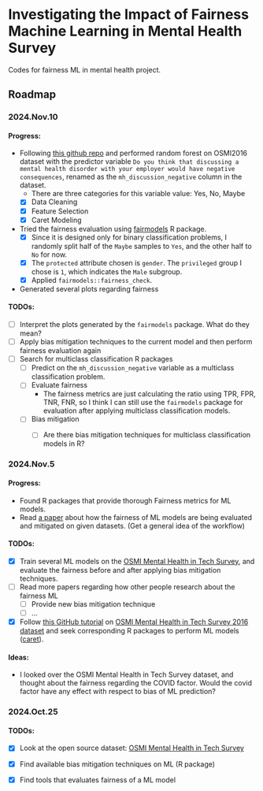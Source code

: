 # Investigating the Impact of Fairness Machine Learning in Mental Health Survey
Codes for fairness ML in mental health project.

## Roadmap
### 2024.Nov.10
#### Progress:
* Following [this github repo](https://github.com/emiburns/mental-health-in-tech-project) and performed random forest on OSMI2016 dataset with the predictor variable `Do you think that discussing a mental health disorder with your employer would have negative consequences`, renamed as the `mh_discussion_negative` column in the dataset.
  * There are three categories for this variable value: Yes, No, Maybe
  - [x] Data Cleaning
  - [x] Feature Selection
  - [x] Caret Modeling
* Tried the fairness evaluation using [fairmodels](https://cran.r-project.org/web/packages/fairmodels/index.html) R package. 
  - [x] Since it is designed only for binary classification problems, I randomly split half of the `Maybe` samples to `Yes`, and the other half to `No` for now.
  - [x] The `protected` attribute chosen is `gender`. The `privileged` group I chose is `1`, which indicates the `Male` subgroup. 
  - [x] Applied `fairmodels::fairness_check`.
* Generated several plots regarding fairness

#### TODOs:
- [ ] Interpret the plots generated by the `fairmodels` package. What do they mean?
- [ ] Apply bias mitigation techniques to the current model and then perform fairness evaluation again
- [ ] Search for multiclass classification R packages
  - [ ] Predict on the `mh_discussion_negative` variable as a multiclass classification problem.
  - [ ] Evaluate fairness
    - The fairness metrics are just calculating the ratio using TPR, FPR, TNR, FNR, so I think I can still use the `fairmodels` package for evaluation after applying multiclass classification models.
  - [ ] Bias mitigation
    - [ ] Are there bias mitigation techniques for multiclass classification models in R?


### 2024.Nov.5
#### Progress:
* Found R packages that provide thorough Fairness metrics for ML models.
* Read [a paper](https://www.nature.com/articles/s41598-024-58427-7) about how the fairness of ML models are being evaluated and mitigated on given datasets. (Get a general idea of the workflow)

#### TODOs:
- [x] Train several ML models on the [OSMI Mental Health in Tech Survey](https://can01.safelinks.protection.outlook.com/?url=https%3A%2F%2Fosmihelp.org%2Fresearch.html&data=05%7C02%7Cshengyue.zhang%40mail.utoronto.ca%7C63ee11d3f89c4e59dcc408dcf2f586b5%7C78aac2262f034b4d9037b46d56c55210%7C0%7C0%7C638652383542602749%7CUnknown%7CTWFpbGZsb3d8eyJWIjoiMC4wLjAwMDAiLCJQIjoiV2luMzIiLCJBTiI6Ik1haWwiLCJXVCI6Mn0%3D%7C0%7C%7C%7C&sdata=BwIVIM%2BeTmuQFw50H0Rh6WQ2f4GnEE9WYYMm5MdBJ3g%3D&reserved=0), and evaluate the fairness before and after applying bias mitigation techniques.
- [ ] Read more papers regarding how other people research about the fairness ML
  - [ ] Provide new bias mitigation technique
  - [ ] …
- [x] Follow [this GitHub tutorial](https://github.com/emiburns/mental-health-in-tech-project?tab=readme-ov-file) on [OSMI Mental Health in Tech Survey 2016 dataset](https://osmihelp.org/research.html) and seek corresponding R packages to perform ML models ([caret](https://cran.r-project.org/web/packages/caret/index.html)).

#### Ideas:
* I looked over the  OSMI Mental Health in Tech Survey dataset, and thought about the fairness regarding the COVID factor. Would the covid factor have any effect with respect to bias of ML prediction?


### 2024.Oct.25
#### TODOs:
- [x] Look at the open source dataset: [OSMI Mental Health in Tech Survey](https://can01.safelinks.protection.outlook.com/?url=https%3A%2F%2Fosmihelp.org%2Fresearch.html&data=05%7C02%7Cshengyue.zhang%40mail.utoronto.ca%7C63ee11d3f89c4e59dcc408dcf2f586b5%7C78aac2262f034b4d9037b46d56c55210%7C0%7C0%7C638652383542602749%7CUnknown%7CTWFpbGZsb3d8eyJWIjoiMC4wLjAwMDAiLCJQIjoiV2luMzIiLCJBTiI6Ik1haWwiLCJXVCI6Mn0%3D%7C0%7C%7C%7C&sdata=BwIVIM%2BeTmuQFw50H0Rh6WQ2f4GnEE9WYYMm5MdBJ3g%3D&reserved=0)
- [x] Find available bias mitigation techniques on ML (R package)
- [x] Find tools that evaluates fairness of a ML model




